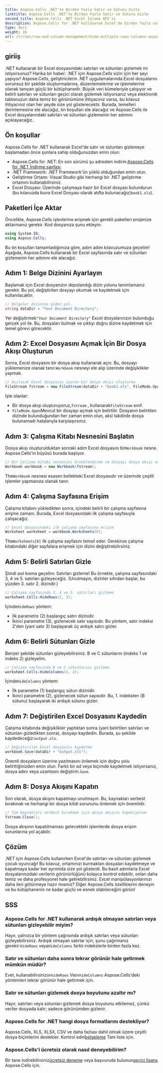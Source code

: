 ```yaml
---
title: Aspose.Cells .NET'te Birden Fazla Satır ve Sütunu Gizle
linktitle: Aspose.Cells .NET'te Birden Fazla Satır ve Sütunu Gizle
second_title: Aspose.Cells .NET Excel İşleme API'si
description: Aspose.Cells for .NET kullanarak Excel'de birden fazla satır ve sütunu kolayca nasıl gizleyeceğinizi öğrenin. Sorunsuz Excel manipülasyonu için bu adım adım kılavuzu izleyin.
type: docs
weight: 16
url: /tr/net/row-and-column-management/hide-multiple-rows-columns-aspose-cells/
---
```

## giriiş
.NET kullanarak bir Excel dosyasındaki satırları ve sütunları gizlemek mi istiyorsunuz? Harika bir haber: .NET için Aspose.Cells sizin için her şeyi yapıyor! Aspose.Cells, geliştiricilerin .NET uygulamalarında Excel dosyalarını sorunsuz bir şekilde oluşturmalarına, düzenlemelerine ve işlemelerine olanak tanıyan güçlü bir kütüphanedir. Büyük veri kümeleriyle çalışıyor ve belirli satırları ve sütunları geçici olarak gizlemek istiyorsanız veya elektronik tablonuzun daha temiz bir görünümüne ihtiyacınız varsa, bu kılavuz ihtiyacınız olan her şeyde size yol gösterecektir. Burada, temelleri derinlemesine ele alacağız, ön koşulları ele alacağız ve Aspose.Cells ile Excel dosyalarındaki satırları ve sütunları gizlemenin her adımını açıklayacağız.
## Ön koşullar
Aspose.Cells for .NET kullanarak Excel'de satır ve sütunları gizlemeye başlamadan önce şunlara sahip olduğunuzdan emin olun:
-  Aspose.Cells for .NET: En son sürümü şu adresten indirin:[Aspose.Cells for .NET İndirme sayfası](https://releases.aspose.com/cells/net/).
- .NET Framework: .NET Framework'ün yüklü olduğundan emin olun.
- Geliştirme Ortamı: Visual Studio gibi herhangi bir .NET geliştirme ortamını kullanabilirsiniz.
- Excel Dosyası: Üzerinde çalışmaya hazır bir Excel dosyası bulundurun (bu kılavuzda buna Excel Dosyası olarak atıfta bulunacağız)`book1.xls`).
## Paketleri İçe Aktar
Öncelikle, Aspose.Cells işlevlerine erişmek için gerekli paketleri projenize aktarmanız gerekir. Kod dosyanıza şunu ekleyin:
```csharp
using System.IO;
using Aspose.Cells;
```
Bu ön koşulları tamamladığımıza göre, adım adım kılavuzumuza geçelim!
Aşağıda, Aspose.Cells kullanarak bir Excel sayfasında satır ve sütunları gizlemenin her adımını ele alacağız.
## Adım 1: Belge Dizinini Ayarlayın
Başlamak için Excel dosyanızın depolandığı dizin yolunu tanımlamanız gerekir. Bu yol, değiştirilen dosyayı okumak ve kaydetmek için kullanılacaktır.
```csharp
// Belgeler dizinine giden yol.
string dataDir = "Your Document Directory";
```
 Yer değiştirmek`"Your Document Directory"` Excel dosyalarınızın bulunduğu gerçek yol ile. Bu, dosyaları bulmak ve çıktıyı doğru dizine kaydetmek için temel görevi görecektir.
## Adım 2: Excel Dosyasını Açmak İçin Bir Dosya Akışı Oluşturun
 Sonra, Excel dosyasını bir dosya akışı kullanarak açın. Bu, dosyayı yüklemenize olanak tanır.`Workbook` nesneyi ele alıp üzerinde değişiklikler yapmak.
```csharp
// Açılacak Excel dosyasını içeren bir dosya akışı oluşturma
FileStream fstream = new FileStream(dataDir + "book1.xls", FileMode.Open);
```
İşte olanlar:
-  Bir dosya akışı oluşturuyoruz,`fstream` , kullanarak`FileStream` sınıf.
- `FileMode.Open`Mevcut bir dosyayı açmak için belirtilir.
Dosyanın belirtilen dizinde bulunduğundan her zaman emin olun, aksi takdirde dosya bulunamadı hatalarıyla karşılaşırsınız.
## Adım 3: Çalışma Kitabı Nesnesini Başlatın
 Dosya akışı oluşturulduktan sonraki adım Excel dosyasını bir`Workbook` nesne. Aspose.Cells'in büyüsü burada başlıyor.
```csharp
// Bir Çalışma Kitabı nesnesini örneklendirme ve dosyayı dosya akışı aracılığıyla açma
Workbook workbook = new Workbook(fstream);
```
 The`Workbook` nesnesi esasen bellekteki Excel dosyasıdır ve üzerinde çeşitli işlemler yapmanıza olanak tanır.
## Adım 4: Çalışma Sayfasına Erişim
Çalışma kitabını yükledikten sonra, içindeki belirli bir çalışma sayfasına erişme zamanı. Burada, Excel dosyasındaki ilk çalışma sayfasıyla çalışacağız.
```csharp
// Excel dosyasındaki ilk çalışma sayfasına erişim
Worksheet worksheet = workbook.Worksheets[0];
```
 The`Worksheets[0]` ilk çalışma sayfasını temsil eder. Gerekirse çalışma kitabındaki diğer sayfalara erişmek için dizini değiştirebilirsiniz.
## Adım 5: Belirli Satırları Gizle
Şimdi asıl kısma geçelim: Satırları gizleme! Bu örnekte, çalışma sayfasındaki 3, 4 ve 5. satırları gizleyeceğiz. (Unutmayın, dizinler sıfırdan başlar, bu yüzden 3. satır 2. dizindir.)
```csharp
// Çalışma sayfasında 3, 4 ve 5. satırları gizleme
worksheet.Cells.HideRows(2, 3);
```
 İçinde`HideRows` yöntem:
- İlk parametre (2) başlangıç satırı dizinidir.
- İkinci parametre (3), gizlenecek satır sayısıdır.
Bu yöntem, satır indeksi 2'den (yani satır 3) başlayarak üç ardışık satırı gizler.
## Adım 6: Belirli Sütunları Gizle
Benzer şekilde sütunları gizleyebilirsiniz. B ve C sütunlarını (indeks 1 ve indeks 2) gizleyelim.
```csharp
// Çalışma sayfasında B ve C sütunlarını gizleme
worksheet.Cells.HideColumns(1, 2);
```
 İçinde`HideColumns` yöntem:
- İlk parametre (1) başlangıç sütun dizinidir.
- İkinci parametre (2), gizlenecek sütun sayısıdır.
Bu, 1. indeksten (B sütunu) başlayarak iki ardışık sütunu gizler.
## Adım 7: Değiştirilen Excel Dosyasını Kaydedin
 Çalışma kitabında değişiklikler yaptıktan sonra (yani belirtilen satırları ve sütunları gizledikten sonra), dosyayı kaydedin. Burada, şu şekilde kaydedeceğiz:`output.xls`.
```csharp
// Değiştirilen Excel dosyasını kaydetme
workbook.Save(dataDir + "output.xls");
```
 Önemli dosyaların üzerine yazılmasını önlemek için doğru yolu belirttiğinizden emin olun. Farklı bir ad veya biçimde kaydetmek istiyorsanız, dosya adını veya uzantısını değiştirin.`Save`.
## Adım 8: Dosya Akışını Kapatın
Son olarak, dosya akışını kapatmayı unutmayın. Bu, kaynakları serbest bırakmak ve herhangi bir dosya kilidi sorununu önlemek için önemlidir.
```csharp
// Tüm kaynakları serbest bırakmak için dosya akışını kapatıyorum
fstream.Close();
```
Dosya akışının kapatılmaması gelecekteki işlemlerde dosya erişim sorunlarına yol açabilir.
## Çözüm
.NET için Aspose.Cells kullanırken Excel'de satırları ve sütunları gizlemek çocuk oyuncağı! Bu kılavuz, ortamınızı kurmaktan dosyaları kaydetmeye ve kapatmaya kadar her ayrıntıda size yol gösterdi. Bu basit adımlarla Excel dosyalarınızdaki verilerin görünürlüğünü kolayca kontrol edebilir, onları daha temiz ve daha profesyonel hale getirebilirsiniz. Excel manipülasyonlarınızı daha ileri götürmeye hazır mısınız? Diğer Aspose.Cells özelliklerini deneyin ve bu kütüphanenin ne kadar güçlü ve esnek olabileceğini görün!
## SSS
### Aspose.Cells for .NET kullanarak ardışık olmayan satırları veya sütunları gizleyebilir miyim?  
 Hayır, yalnızca bir yöntem çağrısında ardışık satırları veya sütunları gizleyebilirsiniz. Ardışık olmayan satırlar için, şunu çağırmanız gerekir:`HideRows` veya`HideColumns` farklı indekslerle birden fazla kez.
### Satır ve sütunları daha sonra tekrar görünür hale getirmek mümkün müdür?  
 Evet, kullanabilirsiniz`UnhideRows` Ve`UnhideColumns` Aspose.Cells'deki yöntemleri tekrar görünür hale getirmek için.
### Satır ve sütunları gizlemek dosya boyutunu azaltır mı?  
Hayır, satırları veya sütunları gizlemek dosya boyutunu etkilemez, çünkü veriler dosyada kalır; sadece görünümden gizlenir.
### Aspose.Cells for .NET hangi dosya formatlarını destekliyor?  
 Aspose.Cells, XLS, XLSX, CSV ve daha fazlası dahil olmak üzere çeşitli dosya biçimlerini destekler. Kontrol edin[belgeleme](https://reference.aspose.com/cells/net/) Tam liste için.
### Aspose.Cells'i ücretsiz olarak nasıl deneyebilirim?  
 Bir tane indirebilirsiniz[ücretsiz deneme](https://releases.aspose.com/) veya başvuruda bulunun[geçici lisans](https://purchase.aspose.com/temporary-license/) Aspose.Cells için.